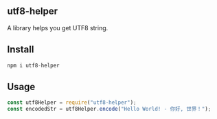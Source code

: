 ## utf8-helper

A library helps you get UTF8 string.

## Install

```javascript
npm i utf8-helper
```

## Usage

```javascript
const utf8Helper = require("utf8-helper");
const encodedStr = utf8Helper.encode("Hello World! - 你好, 世界！");
```
